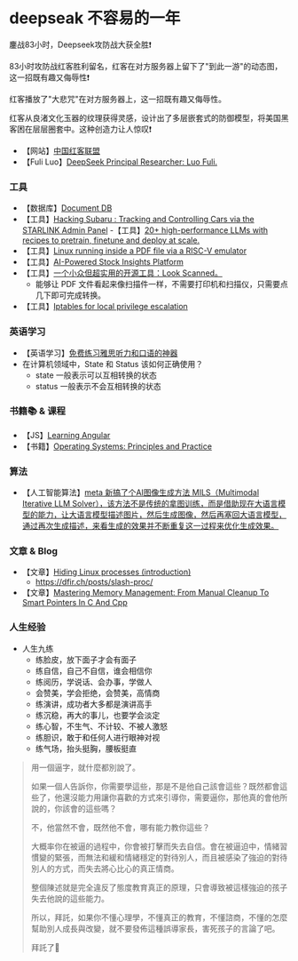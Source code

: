 # deepseak 不容易的一年
鏖战83小时，Deepseek攻防战大获全胜❗️

83小时攻防战红客胜利留名，红客在对方服务器上留下了"到此一游"的动态图，这一招既有趣又侮辱性❗️

红客播放了"大悲咒"在对方服务器上，这一招既有趣又侮辱性。

红客从良渚文化玉器的纹理获得灵感，设计出了多层嵌套式的防御模型，将美国黑客困在层层圈套中。这种创造力让人惊叹❗️

- 【网站】[中国红客联盟](https://www.chinesehongker.com/)
- 【Fuli Luo】[DeepSeek Principal Researcher: Luo Fuli.](https://x.com/i/status/1885542484543234150)

### 工具
- 【数据库】[Document DB](https://github.com/microsoft/documentdb)
- 【工具】[Hacking Subaru : Tracking and Controlling Cars via the STARLINK Admin Panel](https://samcurry.net/hacking-subaru)
-【工具】[20+ high-performance LLMs with recipes to pretrain, finetune and deploy at scale.](https://github.com/Lightning-AI/litgpt)
- 【工具】[Linux running inside a PDF file via a RISC-V emulator](https://github.com/ading2210/linuxpdf)
- 【工具】[AI-Powered Stock Insights Platform](https://github.com/vinay-gatech/stocks-insights-ai-agent)
- 【工具】[一个小众但超实用的开源工具：Look Scanned。](https://github.com/lookscanned/lookscanned.io)
  - 能够让 PDF 文件看起来像扫描件一样，不需要打印机和扫描仪，只需要点几下即可完成转换。
- 【工具】[Iptables for local privilege escalation](https://www.shielder.com/blog/2024/09/a-journey-from-sudo-iptables-to-local-privilege-escalation/)

### 英语学习
- 【英语学习】[免费练习雅思听力和口语的神器](https://dailydictation.com/)
- 在计算机领域中，State 和 Status 该如何正确使用？
  - state 一般表示可以互相转换的状态
  - status 一般表示不会互相转换的状态
### 书籍📚 & 课程
- 【JS】[Learning Angular](https://book.douban.com/subject/26941165/)
- 【书籍】[Operating Systems: Principles and Practice](https://www.kea.nu/files/textbooks/ospp/osppv1.pdf)

### 算法
- 【人工智能算法】[meta 新搞了个AI图像生成方法 MILS（Multimodal Iterative LLM Solver），该方法不是传统的拿图训练，而是借助现在大语言模型的能力，让大语言模型描述图片，然后生成图像，然后再塞回大语言模型，通过再次生成描述，来看生成的效果并不断重复这一过程来优化生成效果。
](https://arxiv.org/abs/2501.18096)

### 文章 & Blog
- 【文章】[Hiding Linux processes (introduction)](https://righteousit.com/2024/07/24/hiding-linux-processes-with-bind-mounts/)
  - https://dfir.ch/posts/slash-proc/
- 【文章】[Mastering Memory Management: From Manual Cleanup To Smart Pointers In C And Cpp](https://mohitmishra786.github.io/chessman/2024/10/05/Mastering-Memory-Management-From-Manual-Cleanup-to-Smart-Pointers-in-C-and-Cpp.html)

### 人生经验
- 人生九练
  - 练脸皮，放下面子才会有面子
  - 练自信，自己不自信，谁会相信你
  - 练阅历，学说话、会办事，学做人
  - 会赞美，学会拒绝，会赞美，高情商
  - 练演讲，成功者大多都是演讲高手
  - 练沉稳，再大的事儿，也要学会淡定
  - 练心智，不生气、不计较、不被人激怒
  - 练胆识，敢于和任何人进行眼神对视
  - 练气场，抬头挺胸，腰板挺直

> 用一個逼字，就什麼都別說了。
>
> 如果一個人告訴你，你需要學這些，那是不是他自己該會這些？既然都會這些了，他還沒能力用讓你喜歡的方式來引導你，需要逼你，那他真的會他所說的，你該會的這些嗎？
> 
> 不，他當然不會，既然他不會，哪有能力教你這些？
> 
> 大概率你在被逼的過程中，你會被打擊而失去自信。會在被逼迫中，情緒習慣變的緊張，而無法和緩和情緒穩定的對待別人，而且被感染了強迫的對待別人的方式，而失去將心比心的真正情商。
> 
> 整個陳述就是完全違反了態度教育真正的原理，只會導致被這樣強迫的孩子失去他說的這些能力。
> 
> 所以，拜託，如果你不懂心理學，不懂真正的教育，不懂諮商，不懂的怎麼幫助別人成長與改變，就不要發佈這種誤導家長，害死孩子的言論了吧。
> 
> 拜託了🙏